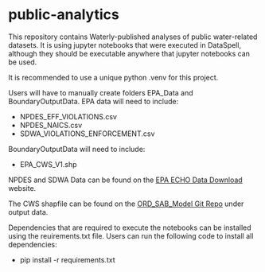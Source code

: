 # public-analytics
This repository contains Waterly-published analyses of public water-related datasets. It is using jupyter notebooks that were executed in DataSpell, although they should be executable anywhere that jupyter notebooks can be used. 

It is recommended to use a unique python .venv for this project.

Users will have to manually create folders EPA_Data and BoundaryOutputData. EPA data will need to include: 
- NPDES_EFF_VIOLATIONS.csv
- NPDES_NAICS.csv
- SDWA_VIOLATIONS_ENFORCEMENT.csv

BoundaryOutputData will need to include: 
- EPA_CWS_V1.shp

NPDES and SDWA Data can be found on the [EPA ECHO Data Download](https://echo.epa.gov/tools/data-downloads) website. 

The CWS shapfile can be found on the [ORD_SAB_Model Git Repo](https://github.com/USEPA/ORD_SAB_Model/tree/main) under output data. 

Dependencies that are required to execute the notebooks can be installed using the reuirements.txt file. Users can run the following code to install all dependencies:

- pip install -r requirements.txt
